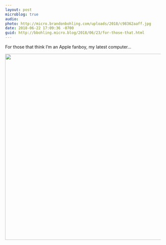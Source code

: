 ```yaml
---
layout: post
microblog: true
audio: 
photo: http://micro.brandonbohling.com/uploads/2018/c98362aaff.jpg
date: 2018-06-22 17:09:36 -0700
guid: http://bbohling.micro.blog/2018/06/23/for-those-that.html
---
```

For those that think I’m an Apple fanboy, my latest computer...

<img src="http://micro.brandonbohling.com/uploads/2018/c98362aaff.jpg" width="600" height="600" />
